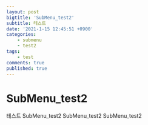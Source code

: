 ```yaml
---
layout: post
bigtitle: 'SubMenu_test2'
subtitle: 테스트
date: '2021-1-15 12:45:51 +0900'
categories:
    - submenu
    - test2
tags:
    - test
comments: true
published: true
---
```


# SubMenu_test2

테스트 
SubMenu_test2
SubMenu_test2
SubMenu_test2
